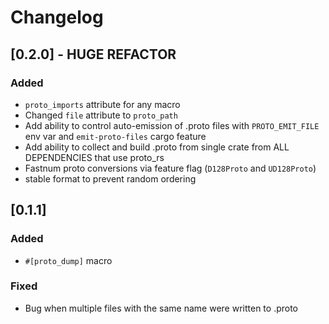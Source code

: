# Changelog

## [0.2.0] - HUGE REFACTOR

### Added
- `proto_imports` attribute for any macro
- Changed `file` attribute to `proto_path`
- Add ability to control auto-emission of .proto files with `PROTO_EMIT_FILE` env var and `emit-proto-files` cargo feature
- Add ability to collect and build .proto from single crate from ALL DEPENDENCIES that use proto_rs
- Fastnum proto conversions via feature flag (`D128Proto` and `UD128Proto`)
- stable format to prevent random ordering

## [0.1.1]

### Added
- `#[proto_dump]` macro

### Fixed
- Bug when multiple files with the same name were written to .proto